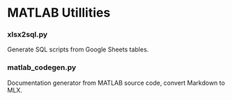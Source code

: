 # MATLAB Utillities

### xlsx2sql.py

Generate SQL scripts from Google Sheets tables.

### matlab_codegen.py

Documentation generator from MATLAB source code, convert Markdown to MLX.


